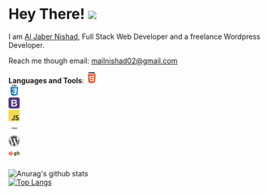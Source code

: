 

# Hey There! <img src="https://media.giphy.com/media/hvRJCLFzcasrR4ia7z/giphy.gif" width="45px">



I am [Al Jaber Nishad](), Full Stack Web Developer and a freelance Wordpress Developer.

Reach me though email: mailnishad02@gmail.com

**Languages and Tools**:
<code><img height="22px" src="https://raw.githubusercontent.com/github/explore/80688e429a7d4ef2fca1e82350fe8e3517d3494d/topics/html/html.png">
</code>
<code><img height=22px src="https://raw.githubusercontent.com/github/explore/80688e429a7d4ef2fca1e82350fe8e3517d3494d/topics/css/css.png">
</code>
<code><img height=22px src="https://raw.githubusercontent.com/github/explore/80688e429a7d4ef2fca1e82350fe8e3517d3494d/topics/bootstrap/bootstrap.png">
</code>
<code><img height=22px src="https://raw.githubusercontent.com/github/explore/80688e429a7d4ef2fca1e82350fe8e3517d3494d/topics/javascript/javascript.png">
</code>
<code><img height=22px src="https://raw.githubusercontent.com/github/explore/80688e429a7d4ef2fca1e82350fe8e3517d3494d/topics/jquery/jquery.png">
</code>
<code><img height=22px src="https://raw.githubusercontent.com/github/explore/80688e429a7d4ef2fca1e82350fe8e3517d3494d/topics/wordpress/wordpress.png">
</code>
<code><img height=22px src="https://raw.githubusercontent.com/github/explore/80688e429a7d4ef2fca1e82350fe8e3517d3494d/topics/git/git.png">
</code>
<br>
![Anurag's github stats](https://github-readme-stats.vercel.app/api?username=al-jaber-nishad)
<br>
[![Top Langs](https://github-readme-stats.vercel.app/api/top-langs/?username=al-jaber-nishad)](https://github.com/al-jaber-nishad/github-readme-stats)
